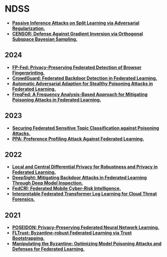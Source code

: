 # NDSS

- **[Passive Inference Attacks on Split Learning via Adversarial Regularization.](https://arxiv.org/pdf/2310.10483)**
- **[CENSOR: Defense Against Gradient Inversion via Orthogonal Subspace Bayesian Sampling.](https://kaiyuanzhang.com/publications/NDSS25_Censor.pdf)**

## 2024

- **[FP-Fed: Privacy-Preserving Federated Detection of Browser Fingerprinting.](https://www.ndss-symposium.org/wp-content/uploads/2024-360-paper.pdf)**
- **[CrowdGuard: Federated Backdoor Detection in Federated Learning.](https://www.ndss-symposium.org/wp-content/uploads/2024-233-paper.pdf)**
- **[Automatic Adversarial Adaption for Stealthy Poisoning Attacks in Federated Learning.](https://www.ndss-symposium.org/wp-content/uploads/2024-1366-paper.pdf)**
- **[FreqFed: A Frequency Analysis-Based Approach for Mitigating Poisoning Attacks in Federated Learning.](https://www.ndss-symposium.org/wp-content/uploads/2024-620-paper.pdf)**

## 2023

- **[Securing Federated Sensitive Topic Classification against Poisoning Attacks.](https://www.ndss-symposium.org/ndss-paper/securing-federated-sensitive-topic-classification-against-poisoning-attacks/)**
- **[PPA: Preference Profiling Attack Against Federated Learning.](https://www.ndss-symposium.org/ndss-paper/ppa-preference-profiling-attack-against-federated-learning/)**

## 2022

- **[Local and Central Differential Privacy for Robustness and Privacy in Federated Learning.](https://arxiv.org/pdf/2009.03561)**
- **[DeepSight: Mitigating Backdoor Attacks in Federated Learning Through Deep Model Inspection.](https://arxiv.org/pdf/2201.00763.pdf)**
- **[FedCRI: Federated Mobile Cyber-Risk Intelligence.](https://www.ndss-symposium.org/wp-content/uploads/2022-153-paper.pdf)**
- **[Interpretable Federated Transformer Log Learning for Cloud Threat Forensics.](https://www.ndss-symposium.org/wp-content/uploads/2022-102-paper.pdf)**

## 2021

- **[POSEIDON: Privacy-Preserving Federated Neural Network Learning.](https://www.ndss-symposium.org/wp-content/uploads/ndss2021_6C-1_24119_paper.pdf)**
- **[FLTrust: Byzantine-robust Federated Learning via Trust Bootstrapping.](https://www.ndss-symposium.org/wp-content/uploads/ndss2021_6C-2_24434_paper.pdf)**
- **[Manipulating the Byzantine: Optimizing Model Poisoning Attacks and Defenses for Federated Learning.](https://www.ndss-symposium.org/wp-content/uploads/ndss2021_6C-2_24434_paper.pdf)**